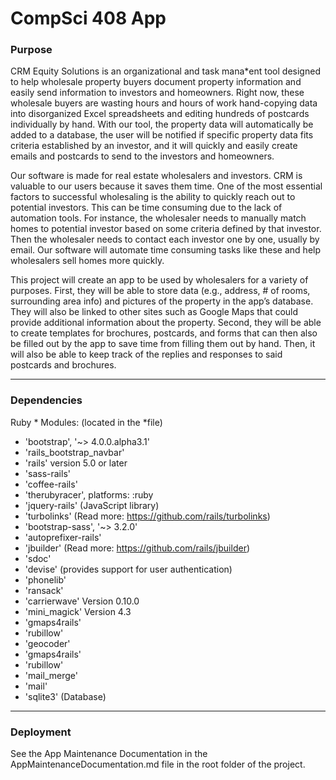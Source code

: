 CompSci 408 App
===============

### Purpose

CRM Equity Solutions is an organizational and task mana*ent tool designed to help wholesale property buyers document property information and easily send information to investors and homeowners. Right now, these wholesale buyers are wasting hours and hours of work hand-copying data into disorganized Excel spreadsheets and editing hundreds of postcards individually by hand. With our tool, the property data will automatically be added to a database, the user will be notified if specific property data fits criteria established by an investor, and it will quickly and easily create emails and postcards to send to the investors and homeowners.

Our software is made for real estate wholesalers and investors. CRM is valuable to our users because it saves them time. One of the most essential factors to successful wholesaling is the ability to quickly reach out to potential investors. This can be time consuming due to the lack of automation tools. For instance, the wholesaler needs to manually match homes to potential investor based on some criteria defined by that investor. Then the wholesaler needs to contact each investor one by one, usually by email. Our software will automate time consuming tasks like these and help wholesalers sell homes more quickly.

This project will create an app to be used by wholesalers for a variety of purposes. First, they will be able to store data (e.g., address, # of rooms, surrounding area info) and pictures of the property in the app’s database. They will also be linked to other sites such as Google Maps that could provide additional information about the property. Second, they will be able to create templates for brochures, postcards, and forms that can then also be filled out by the app to save time from filling them out by hand. Then, it will also be able to keep track of the replies and responses to said postcards and brochures.

--------------
### Dependencies
Ruby * Modules: (located in the *file)
* 'bootstrap', '~> 4.0.0.alpha3.1'
* 'rails_bootstrap_navbar'
* 'rails' version 5.0 or later
* 'sass-rails'
* 'coffee-rails'
* 'therubyracer', platforms: :ruby
* 'jquery-rails' (JavaScript library)
* 'turbolinks' (Read more: https://github.com/rails/turbolinks)
* 'bootstrap-sass', '~> 3.2.0'
* 'autoprefixer-rails'
* 'jbuilder' (Read more: https://github.com/rails/jbuilder)
* 'sdoc'
* 'devise' (provides support for user authentication)
* 'phonelib'
* 'ransack'
* 'carrierwave' Version 0.10.0
* 'mini_magick' Version 4.3
* 'gmaps4rails'
* 'rubillow'
* 'geocoder'
* 'gmaps4rails'
* 'rubillow'
* 'mail_merge'
* 'mail'
* 'sqlite3' (Database)


--------------
### Deployment

See the App Maintenance Documentation in the AppMaintenanceDocumentation.md file in the root folder of the project.